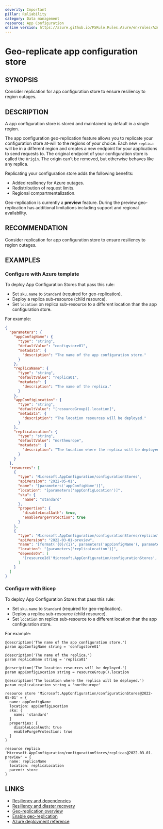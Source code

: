 ```yaml
---
severity: Important
pillar: Reliability
category: Data management
resource: App Configuration
online version: https://azure.github.io/PSRule.Rules.Azure/en/rules/Azure.AppConfig.GeoReplica/
---
```


# Geo-replicate app configuration store

## SYNOPSIS

Consider replication for app configuration store to ensure resiliency to region outages.

## DESCRIPTION

A app configuration store is stored and maintained by default in a single region.

The app configuration geo-replication feature allows you to replicate your configuration store at-will to the regions of your choice.
Each new `replica` will be in a different region and creates a new endpoint for your applications to send requests to.
The original endpoint of your configuration store is called the `Origin`.
The origin can't be removed, but otherwise behaves like any replica.

Replicating your configuration store adds the following benefits:

- Added resiliency for Azure outages.
- Redistribution of request limits.
- Regional compartmentalization.

Geo-replication is currently a **preview** feature.
During the preview geo-replication has additional limitations including support and regional availability.

## RECOMMENDATION

Consider replication for app configuration store to ensure resiliency to region outages.

## EXAMPLES

### Configure with Azure template

To deploy App Configuration Stores that pass this rule:

- Set `sku.name` to `Standard` (required for geo-replication).
- Deploy a replica sub-resource (child resource).
- Set `location` on replica sub-resource to a different location than the app configuration store.

For example:

```json
{
  "parameters": {
    "appConfigName": {
      "type": "string",
      "defaultValue": "configstore01",
      "metadata": {
        "description": "The name of the app configuration store."
      }
    },
    "replicaName": {
      "type": "string",
      "defaultValue": "replica01",
      "metadata": {
        "description": "The name of the replica."
      }
    },
    "appConfigLocation": {
      "type": "string",
      "defaultValue": "[resourceGroup().location]",
      "metadata": {
        "description": "The location resources will be deployed."
      }
    },
    "replicaLocation": {
      "type": "string",
      "defaultValue": "northeurope",
      "metadata": {
        "description": "The location where the replica will be deployed."
      }
    }
  },
  "resources": [
    {
      "type": "Microsoft.AppConfiguration/configurationStores",
      "apiVersion": "2022-05-01",
      "name": "[parameters('appConfigName')]",
      "location": "[parameters('appConfigLocation')]",
      "sku": {
        "name": "standard"
      },
      "properties": {
        "disableLocalAuth": true,
        "enablePurgeProtection": true
      }
    },
    {
      "type": "Microsoft.AppConfiguration/configurationStores/replicas",
      "apiVersion": "2022-03-01-preview",
      "name": "[format('{0}/{1}', parameters('appConfigName'), parameters('replicaName'))]",
      "location": "[parameters('replicaLocation')]",
      "dependsOn": [
        "[resourceId('Microsoft.AppConfiguration/configurationStores', parameters('appConfigName'))]"
      ]
    }
  ]
}
```

### Configure with Bicep

To deploy App Configuration Stores that pass this rule:

- Set `sku.name` to `Standard` (required for geo-replication).
- Deploy a replica sub-resource (child resource).
- Set `location` on replica sub-resource to a different location than the app configuration store.

For example:

```bicep
@description('The name of the app configuration store.')
param appConfigName string = 'configstore01'

@description('The name of the replica.')
param replicaName string = 'replica01'

@description('The location resources will be deployed.')
param appConfigLocation string = resourceGroup().location

@description('The location where the replica will be deployed.')
param replicaLocation string = 'northeurope'

resource store 'Microsoft.AppConfiguration/configurationStores@2022-05-01' = {
  name: appConfigName
  location: appConfigLocation
  sku: {
    name: 'standard'
  }
  properties: {
    disableLocalAuth: true
    enablePurgeProtection: true
  }
}

resource replica 'Microsoft.AppConfiguration/configurationStores/replicas@2022-03-01-preview' = {
  name: replicaName
  location: replicaLocation
  parent: store
}
```

## LINKS

- [Resiliency and dependencies](https://learn.microsoft.com/azure/architecture/framework/resiliency/design-resiliency)
- [Resiliency and diaster recovery](https://learn.microsoft.com/azure/azure-app-configuration/concept-disaster-recovery)
- [Geo-replication overview](https://learn.microsoft.com/azure/azure-app-configuration/concept-geo-replication)
- [Enable geo-replication](https://learn.microsoft.com/azure/azure-app-configuration/howto-geo-replication)
- [Azure deployment reference](https://learn.microsoft.com/azure/templates/microsoft.appconfiguration/configurationstores/replicas)
